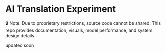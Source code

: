 # AI Translation Experiment

🔒 Note: Due to proprietary restrictions, source code cannot be shared. This repo provides documentation, visuals, model performance, and system design details.

updated soon
